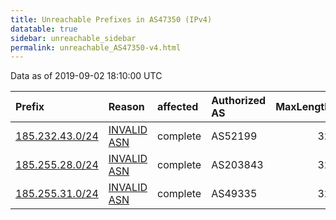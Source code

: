 ```yaml
---
title: Unreachable Prefixes in AS47350 (IPv4)
datatable: true
sidebar: unreachable_sidebar
permalink: unreachable_AS47350-v4.html
---
```


Data as of 2019-09-02 18:10:00 UTC


<div class="datatable-begin"></div>

| Prefix                                                   | Reason                                                                                                 | affected   | Authorized AS   |   MaxLength | Anchor                                         |   unreachable /24s |
|:---------------------------------------------------------|:-------------------------------------------------------------------------------------------------------|:-----------|:----------------|------------:|:-----------------------------------------------|-------------------:|
| [185.232.43.0/24](https://stat.ripe.net/185.232.43.0/24) | [INVALID ASN](https://rpki-validator.ripe.net/announcement-preview?asn=AS47350&prefix=185.232.43.0/24) | complete   | AS52199         |          32 | [RIPE](unreachable_RIPE_NCC_RPKI_Root-v4.html) |                  1 |
| [185.255.28.0/24](https://stat.ripe.net/185.255.28.0/24) | [INVALID ASN](https://rpki-validator.ripe.net/announcement-preview?asn=AS47350&prefix=185.255.28.0/24) | complete   | AS203843        |          32 | [RIPE](unreachable_RIPE_NCC_RPKI_Root-v4.html) |                  1 |
| [185.255.31.0/24](https://stat.ripe.net/185.255.31.0/24) | [INVALID ASN](https://rpki-validator.ripe.net/announcement-preview?asn=AS47350&prefix=185.255.31.0/24) | complete   | AS49335         |          32 | [RIPE](unreachable_RIPE_NCC_RPKI_Root-v4.html) |                  1 |

<div class="datatable-end"></div>